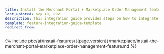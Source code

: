 ```yaml
---
title: Install the Merchant Portal + Marketplace Order Management feature
last_updated: Sep 13, 2021
description: This integration guide provides steps on how to integrate the B2B Marketplace Merchant Portal Order Management feature into a Spryker project.
template: feature-integration-guide-template
redirect_from:
---
```


{% include pbc/all/install-features/{{page.version}}/marketplace/install-the-merchant-portal-marketplace-order-management-feature.md %} <!-- To edit, see /_includes/pbc/all/install-features/202311.0/marketplace/install-the-merchant-portal-marketplace-order-management-feature.md -->
